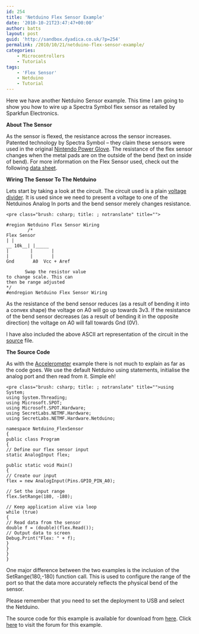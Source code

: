```yaml
---
id: 254
title: 'Netduino Flex Sensor Example'
date: '2010-10-21T23:47:47+00:00'
author: batts
layout: post
guid: 'http://sandbox.dyadica.co.uk/?p=254'
permalink: /2010/10/21/netduino-flex-sensor-example/
categories:
    - Microcontrollers
    - Tutorials
tags:
    - 'Flex Sensor'
    - Netduino
    - Tutorial
---
```


Here we have another Netduino Sensor example. This time I am going to show you how to wire up a Spectra Symbol flex sensor as retailed by Sparkfun Electronics.

**About The Sensor**

As the sensor is flexed, the resistance across the sensor increases. Patented technology by Spectra Symbol – they claim these sensors were used in the original [Nintendo Power Glove](http://en.wikipedia.org/wiki/Power_Glove "The Nintendo Power Glove"). The resistance of the flex sensor changes when the metal pads are on the outside of the bend (text on inside of bend). For more information on the Flex Sensor used, check out the following [data sheet](http://www.active-robots.com/products/sensors/sparkfun/datasheets/forceflex/FlexSensor.pdf "Flex Sensor Datasheet").

**Wiring The Sensor To The Netduino**

Lets start by taking a look at the circuit. The circuit used is a plain [voltage divider](http://en.wikipedia.org/wiki/Voltage_divider "Voltage Divider"). It is used since we need to present a voltage to one of the Netduinos Analog In ports and the bend sensor merely changes resistance.

```
<pre class="brush: csharp; title: ; notranslate" title="">

#region Netduino Flex Sensor Wiring
        /*
Flex Sensor
| |
__ 10k__| |_____
|        |       |
|        |       |
Gnd       A0  Vcc + Aref

       Swap the resistor value
to change scale. This can
then be range adjusted
*/
#endregion Netduino Flex Sensor Wiring

```

As the resistance of the bend sensor reduces (as a result of bending it into a convex shape) the voltage on A0 will go up towards 3v3. If the resistance of the bend sensor decreases (as a result of bending it in the opposite direction) the voltage on A0 will fall towards Gnd (0V).

I have also included the above ASCII art representation of the circuit in the [source](http://www.dyadica.net/wp-content/uploads/2010/10/Netduino_FlexSensor.zip "Netduino Flex Sensor Download") file.

**The Source Code**

As with the [Accelerometer](http://www.dyadica.net/journal/netduino-accelerometer-input-sample "Netduino Accelerometer Example") example there is not much to explain as far as the code goes. We use the default Netduino using statements, initialise the analog port and then read from it. Simple eh!

```
<pre class="brush: csharp; title: ; notranslate" title="">using System;
using System.Threading;
using Microsoft.SPOT;
using Microsoft.SPOT.Hardware;
using SecretLabs.NETMF.Hardware;
using SecretLabs.NETMF.Hardware.Netduino;

namespace Netduino_FlexSensor
{
public class Program
{
// Define our flex sensor input
static AnalogInput flex;

public static void Main()
{
// Create our input
flex = new AnalogInput(Pins.GPIO_PIN_A0);

// Set the input range
flex.SetRange(180, -180);

// Keep application alive via loop
while (true)
{
// Read data from the sensor
double f = (double)(flex.Read());
// Output data to screen
Debug.Print("Flex: " + f);
}
}
}
}

```

One major difference between the two examples is the inclusion of the SetRange(180,-180) function call. This is used to configure the range of the port so that the data more accurately reflects the physical bend of the sensor.

Please remember that you need to set the deployment to USB and select the Netduino.

The source code for this example is available for download from [here](http://www.dyadica.net/wp-content/uploads/2010/10/Netduino_FlexSensor.zip "Netduino Flex Sensor Download"). Click [here](http://www.dyadica.net/forums/forum.php?id=18 "Forum for this posting") to visit the forum for this example.